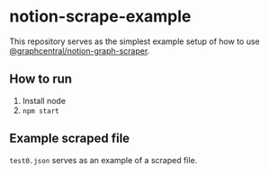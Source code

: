# notion-scrape-example

This repository serves as the simplest example setup of how to use [@graphcentral/notion-graph-scraper](https://github.com/graphcentral/notion).

## How to run

1. Install node
2. `npm start`

## Example scraped file

`test0.json` serves as an example of a scraped file.
